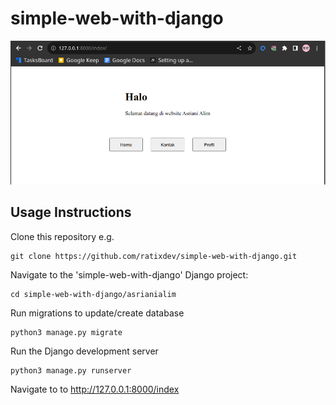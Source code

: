 # simple-web-with-django
<img src="https://github.com/ratixdev/simple-web-with-django/blob/main/img/index.png" alt="index">

## Usage Instructions
Clone this repository e.g.

```
git clone https://github.com/ratixdev/simple-web-with-django.git
```

Navigate to the 'simple-web-with-django' Django project:

```
cd simple-web-with-django/asrianialim
```

Run migrations to update/create database
```
python3 manage.py migrate
```

Run the Django development server
```
python3 manage.py runserver
```

Navigate to to http://127.0.0.1:8000/index
